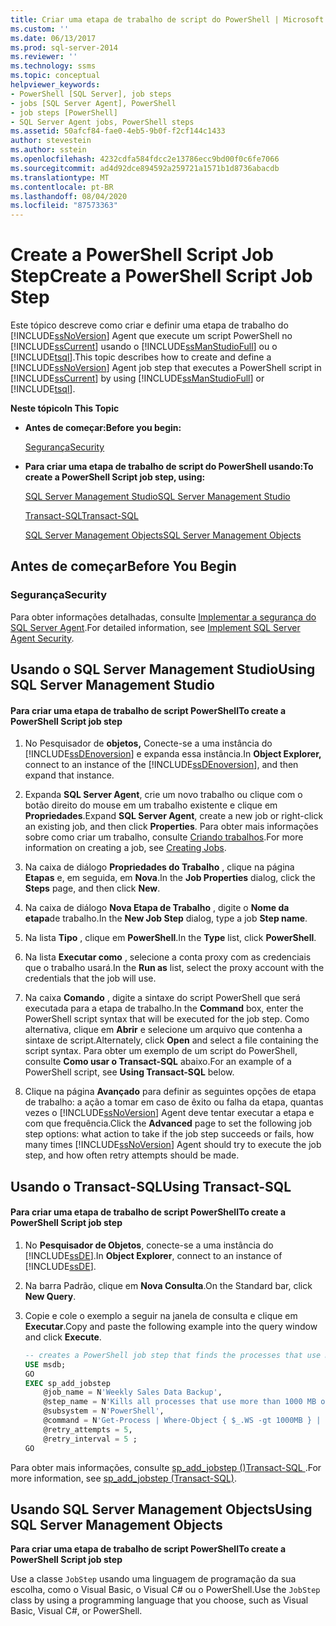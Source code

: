 ```yaml
---
title: Criar uma etapa de trabalho de script do PowerShell | Microsoft Docs
ms.custom: ''
ms.date: 06/13/2017
ms.prod: sql-server-2014
ms.reviewer: ''
ms.technology: ssms
ms.topic: conceptual
helpviewer_keywords:
- PowerShell [SQL Server], job steps
- jobs [SQL Server Agent], PowerShell
- job steps [PowerShell]
- SQL Server Agent jobs, PowerShell steps
ms.assetid: 50afcf84-fae0-4eb5-9b0f-f2cf144c1433
author: stevestein
ms.author: sstein
ms.openlocfilehash: 4232cdfa584fdcc2e13786ecc9bd00f0c6fe7066
ms.sourcegitcommit: ad4d92dce894592a259721a1571b1d8736abacdb
ms.translationtype: MT
ms.contentlocale: pt-BR
ms.lasthandoff: 08/04/2020
ms.locfileid: "87573363"
---
```

# <a name="create-a-powershell-script-job-step"></a><span data-ttu-id="007c1-102">Create a PowerShell Script Job Step</span><span class="sxs-lookup"><span data-stu-id="007c1-102">Create a PowerShell Script Job Step</span></span>
  <span data-ttu-id="007c1-103">Este tópico descreve como criar e definir uma etapa de trabalho do [!INCLUDE[ssNoVersion](../../includes/ssnoversion-md.md)] Agent que execute um script PowerShell no [!INCLUDE[ssCurrent](../../includes/sscurrent-md.md)] usando o [!INCLUDE[ssManStudioFull](../../includes/ssmanstudiofull-md.md)] ou o [!INCLUDE[tsql](../../includes/tsql-md.md)].</span><span class="sxs-lookup"><span data-stu-id="007c1-103">This topic describes how to create and define a [!INCLUDE[ssNoVersion](../../includes/ssnoversion-md.md)] Agent job step that executes a PowerShell script in [!INCLUDE[ssCurrent](../../includes/sscurrent-md.md)] by using [!INCLUDE[ssManStudioFull](../../includes/ssmanstudiofull-md.md)] or [!INCLUDE[tsql](../../includes/tsql-md.md)].</span></span>  
  
 <span data-ttu-id="007c1-104">**Neste tópico**</span><span class="sxs-lookup"><span data-stu-id="007c1-104">**In This Topic**</span></span>  
  
-   <span data-ttu-id="007c1-105">**Antes de começar:**</span><span class="sxs-lookup"><span data-stu-id="007c1-105">**Before you begin:**</span></span>  
  
     [<span data-ttu-id="007c1-106">Segurança</span><span class="sxs-lookup"><span data-stu-id="007c1-106">Security</span></span>](#Security)  
  
-   <span data-ttu-id="007c1-107">**Para criar uma etapa de trabalho de script do PowerShell usando:**</span><span class="sxs-lookup"><span data-stu-id="007c1-107">**To create a PowerShell Script job step, using:**</span></span>  
  
     [<span data-ttu-id="007c1-108">SQL Server Management Studio</span><span class="sxs-lookup"><span data-stu-id="007c1-108">SQL Server Management Studio</span></span>](#SSMS)  
  
     [<span data-ttu-id="007c1-109">Transact-SQL</span><span class="sxs-lookup"><span data-stu-id="007c1-109">Transact-SQL</span></span>](#TSQL)  
  
     [<span data-ttu-id="007c1-110">SQL Server Management Objects</span><span class="sxs-lookup"><span data-stu-id="007c1-110">SQL Server Management Objects</span></span>](#SMO)  
  
##  <a name="before-you-begin"></a><a name="BeforeYouBegin"></a> <span data-ttu-id="007c1-111">Antes de começar</span><span class="sxs-lookup"><span data-stu-id="007c1-111">Before You Begin</span></span>  
  
###  <a name="security"></a><a name="Security"></a> <span data-ttu-id="007c1-112">Segurança</span><span class="sxs-lookup"><span data-stu-id="007c1-112">Security</span></span>  
 <span data-ttu-id="007c1-113">Para obter informações detalhadas, consulte [Implementar a segurança do SQL Server Agent](implement-sql-server-agent-security.md).</span><span class="sxs-lookup"><span data-stu-id="007c1-113">For detailed information, see [Implement SQL Server Agent Security](implement-sql-server-agent-security.md).</span></span>  
  
##  <a name="using-sql-server-management-studio"></a><a name="SSMS"></a> <span data-ttu-id="007c1-114">Usando o SQL Server Management Studio</span><span class="sxs-lookup"><span data-stu-id="007c1-114">Using SQL Server Management Studio</span></span>  
  
#### <a name="to-create-a-powershell-script-job-step"></a><span data-ttu-id="007c1-115">Para criar uma etapa de trabalho de script PowerShell</span><span class="sxs-lookup"><span data-stu-id="007c1-115">To create a PowerShell Script job step</span></span>  
  
1.  <span data-ttu-id="007c1-116">No Pesquisador de **objetos,** Conecte-se a uma instância do [!INCLUDE[ssDEnoversion](../../includes/ssdenoversion-md.md)] e expanda essa instância.</span><span class="sxs-lookup"><span data-stu-id="007c1-116">In **Object Explorer,** connect to an instance of the [!INCLUDE[ssDEnoversion](../../includes/ssdenoversion-md.md)], and then expand that instance.</span></span>  
  
2.  <span data-ttu-id="007c1-117">Expanda **SQL Server Agent**, crie um novo trabalho ou clique com o botão direito do mouse em um trabalho existente e clique em **Propriedades**.</span><span class="sxs-lookup"><span data-stu-id="007c1-117">Expand **SQL Server Agent**, create a new job or right-click an existing job, and then click **Properties**.</span></span> <span data-ttu-id="007c1-118">Para obter mais informações sobre como criar um trabalho, consulte [Criando trabalhos](create-jobs.md).</span><span class="sxs-lookup"><span data-stu-id="007c1-118">For more information on creating a job, see [Creating Jobs](create-jobs.md).</span></span>  
  
3.  <span data-ttu-id="007c1-119">Na caixa de diálogo **Propriedades do Trabalho** , clique na página **Etapas** e, em seguida, em **Nova**.</span><span class="sxs-lookup"><span data-stu-id="007c1-119">In the **Job Properties** dialog, click the **Steps** page, and then click **New**.</span></span>  
  
4.  <span data-ttu-id="007c1-120">Na caixa de diálogo **Nova Etapa de Trabalho** , digite o **Nome da etapa**de trabalho.</span><span class="sxs-lookup"><span data-stu-id="007c1-120">In the **New Job Step** dialog, type a job **Step name**.</span></span>  
  
5.  <span data-ttu-id="007c1-121">Na lista **Tipo** , clique em **PowerShell**.</span><span class="sxs-lookup"><span data-stu-id="007c1-121">In the **Type** list, click **PowerShell**.</span></span>  
  
6.  <span data-ttu-id="007c1-122">Na lista **Executar como** , selecione a conta proxy com as credenciais que o trabalho usará.</span><span class="sxs-lookup"><span data-stu-id="007c1-122">In the **Run as** list, select the proxy account with the credentials that the job will use.</span></span>  
  
7.  <span data-ttu-id="007c1-123">Na caixa **Comando** , digite a sintaxe do script PowerShell que será executada para a etapa de trabalho.</span><span class="sxs-lookup"><span data-stu-id="007c1-123">In the **Command** box, enter the PowerShell script syntax that will be executed for the job step.</span></span> <span data-ttu-id="007c1-124">Como alternativa, clique em **Abrir** e selecione um arquivo que contenha a sintaxe de script.</span><span class="sxs-lookup"><span data-stu-id="007c1-124">Alternately, click **Open** and select a file containing the script syntax.</span></span> <span data-ttu-id="007c1-125">Para obter um exemplo de um script do PowerShell, consulte **Como usar o Transact-SQL** abaixo.</span><span class="sxs-lookup"><span data-stu-id="007c1-125">For an example of a PowerShell script, see **Using Transact-SQL** below.</span></span>  
  
8.  <span data-ttu-id="007c1-126">Clique na página **Avançado** para definir as seguintes opções de etapa de trabalho: a ação a tomar em caso de êxito ou falha da etapa, quantas vezes o [!INCLUDE[ssNoVersion](../../includes/ssnoversion-md.md)] Agent deve tentar executar a etapa e com que frequência.</span><span class="sxs-lookup"><span data-stu-id="007c1-126">Click the **Advanced** page to set the following job step options: what action to take if the job step succeeds or fails, how many times [!INCLUDE[ssNoVersion](../../includes/ssnoversion-md.md)] Agent should try to execute the job step, and how often retry attempts should be made.</span></span>  
  
##  <a name="using-transact-sql"></a><a name="TSQL"></a> <span data-ttu-id="007c1-127">Usando o Transact-SQL</span><span class="sxs-lookup"><span data-stu-id="007c1-127">Using Transact-SQL</span></span>  
  
#### <a name="to-create-a-powershell-script-job-step"></a><span data-ttu-id="007c1-128">Para criar uma etapa de trabalho de script PowerShell</span><span class="sxs-lookup"><span data-stu-id="007c1-128">To create a PowerShell Script job step</span></span>  
  
1.  <span data-ttu-id="007c1-129">No **Pesquisador de Objetos**, conecte-se a uma instância do [!INCLUDE[ssDE](../../includes/ssde-md.md)].</span><span class="sxs-lookup"><span data-stu-id="007c1-129">In **Object Explorer**, connect to an instance of [!INCLUDE[ssDE](../../includes/ssde-md.md)].</span></span>  
  
2.  <span data-ttu-id="007c1-130">Na barra Padrão, clique em **Nova Consulta**.</span><span class="sxs-lookup"><span data-stu-id="007c1-130">On the Standard bar, click **New Query**.</span></span>  
  
3.  <span data-ttu-id="007c1-131">Copie e cole o exemplo a seguir na janela de consulta e clique em **Executar**.</span><span class="sxs-lookup"><span data-stu-id="007c1-131">Copy and paste the following example into the query window and click **Execute**.</span></span>  
  
    ```sql
    -- creates a PowerShell job step that finds the processes that use more than 1000 MB of memory and kills them  
    USE msdb;  
    GO  
    EXEC sp_add_jobstep  
        @job_name = N'Weekly Sales Data Backup',  
        @step_name = N'Kills all processes that use more than 1000 MB of memory',  
        @subsystem = N'PowerShell',  
        @command = N'Get-Process | Where-Object { $_.WS -gt 1000MB } | Stop-Process',   
        @retry_attempts = 5,  
        @retry_interval = 5 ;  
    GO  
    ```  
  
 <span data-ttu-id="007c1-132">Para obter mais informações, consulte [sp_add_jobstep &#40;&#41;Transact-SQL ](/sql/relational-databases/system-stored-procedures/sp-add-jobstep-transact-sql).</span><span class="sxs-lookup"><span data-stu-id="007c1-132">For more information, see [sp_add_jobstep &#40;Transact-SQL&#41;](/sql/relational-databases/system-stored-procedures/sp-add-jobstep-transact-sql).</span></span>  
  
##  <a name="using-sql-server-management-objects"></a><a name="SMO"></a><span data-ttu-id="007c1-133">Usando SQL Server Management Objects</span><span class="sxs-lookup"><span data-stu-id="007c1-133">Using SQL Server Management Objects</span></span>  
 <span data-ttu-id="007c1-134">**Para criar uma etapa de trabalho de script PowerShell**</span><span class="sxs-lookup"><span data-stu-id="007c1-134">**To create a PowerShell Script job step**</span></span>  
  
 <span data-ttu-id="007c1-135">Use a classe `JobStep` usando uma linguagem de programação da sua escolha, como o Visual Basic, o Visual C# ou o PowerShell.</span><span class="sxs-lookup"><span data-stu-id="007c1-135">Use the `JobStep` class by using a programming language that you choose, such as Visual Basic, Visual C#, or PowerShell.</span></span>  
